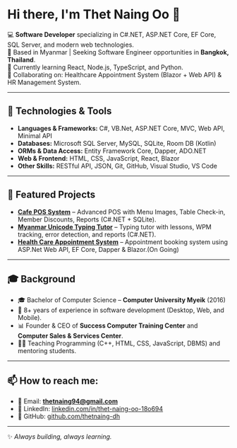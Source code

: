 # Hi there, I'm Thet Naing Oo 👋  

💻 **Software Developer** specializing in C#.NET, ASP.NET Core, EF Core, SQL Server, and modern web technologies.  
📍 Based in Myanmar | Seeking Software Engineer opportunities in **Bangkok, Thailand**.  
🌱 Currently learning React, Node.js, TypeScript, and Python.  
🤝 Collaborating on: Healthcare Appointment System (Blazor + Web API) & HR Management System.  

---

## 🔧 Technologies & Tools
- **Languages & Frameworks:** C#, VB.Net, ASP.NET Core, MVC, Web API, Minimal API  
- **Databases:** Microsoft SQL Server, MySQL, SQLite, Room DB (Kotlin)  
- **ORMs & Data Access:** Entity Framework Core, Dapper, ADO.NET  
- **Web & Frontend:** HTML, CSS, JavaScript, React, Blazor  
- **Other Skills:** RESTful API, JSON, Git, GitHub, Visual Studio, VS Code  

---

## 📂 Featured Projects
- **[Cafe POS System](https://github.com/thetnaing-dh/Success-Cafe-POS)** – Advanced POS with Menu Images, Table Check-in, Member Discounts, Reports (C#.NET + SQLite).  
- **[Myanmar Unicode Typing Tutor](https://github.com/thetnaing-dh/Myanmar-Unicode-Typing-Tutor)** – Typing tutor with lessons, WPM tracking, error detection, and reports (C#.NET).  
- **[Health Care Appointment System](https://github.com/one-project-one-month/HCAS)** – Appointment booking system using ASP.Net Web API, EF Core, Dapper & Blazor.(On Going)
  
---

## 🎓 Background
- 🎓 Bachelor of Computer Science – **Computer University Myeik** (2016)  
- 💼 8+ years of experience in software development (Desktop, Web, and Mobile).  
- 📊 Founder & CEO of **Success Computer Training Center** and **Computer Sales & Services Center**.  
- 👨‍🏫 Teaching Programming (C++, HTML, CSS, JavaScript, DBMS) and mentoring students.  

---

## 📫 How to reach me:
- 📧 Email: **thetnaing94@gmail.com**  
- 💼 LinkedIn: [linkedin.com/in/thet-naing-oo-18o694](https://linkedin.com/in/thet-naing-oo-18o694)  
- 🐙 GitHub: [github.com/thetnaing-dh](https://github.com/thetnaing-dh)  

---
✨ *Always building, always learning.*  
